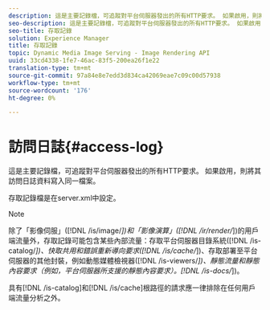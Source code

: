 ```yaml
---
description: 這是主要記錄檔，可追蹤對平台伺服器發出的所有HTTP要求。 如果啟用，則將其訪問日誌資料寫入同一檔案。
seo-description: 這是主要記錄檔，可追蹤對平台伺服器發出的所有HTTP要求。 如果啟用，則將其訪問日誌資料寫入同一檔案。
seo-title: 存取記錄
solution: Experience Manager
title: 存取記錄
topic: Dynamic Media Image Serving - Image Rendering API
uuid: 33cd4338-1fe7-46ac-83f5-200ea26f1e22
translation-type: tm+mt
source-git-commit: 97a84e8e7edd3d834ca42069eae7c09c00d57938
workflow-type: tm+mt
source-wordcount: '176'
ht-degree: 0%

---
```



# 訪問日誌{#access-log}

這是主要記錄檔，可追蹤對平台伺服器發出的所有HTTP要求。 如果啟用，則將其訪問日誌資料寫入同一檔案。

存取記錄檔是在server.xml中設定。

>[!NOTE]
>
>除了「影像伺服」([!DNL /is/image/*])和「影像演算」([!DNL /ir/render/*])的用戶端流量外，存取記錄可能包含某些內部流量：存取平台伺服器目錄系統([!DNL /is-catalog/*])、快取共用和錯誤重新導向要求([!DNL /is/cache/*])、存取部署至平台伺服器的其他封裝，例如動態媒體檢視器([!DNL /is-viewers/*])、靜態流量和靜態內容要求（例如，平台伺服器所支援的靜態內容要求）。[!DNL /is-docs/*])。

具有[!DNL /is-catalog]和[!DNL /is/cache]根路徑的請求應一律排除在任何用戶端流量分析之外。
